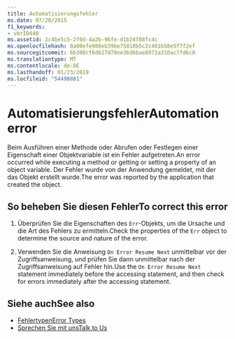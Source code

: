```yaml
---
title: Automatisierungsfehler
ms.date: 07/20/2015
f1_keywords:
- vbrID440
ms.assetid: 2c4be5c5-2f0d-4a2b-96fe-d1b24f08fc4c
ms.openlocfilehash: 8a00efe988eb39be75818b5c2c401b58e5f7f2ef
ms.sourcegitcommit: 6b308cf6d627d78ee36dbbae8972a310ac7fd6c8
ms.translationtype: MT
ms.contentlocale: de-DE
ms.lasthandoff: 01/23/2019
ms.locfileid: "54490881"
---
```

# <a name="automation-error"></a><span data-ttu-id="0f0e8-102">Automatisierungsfehler</span><span class="sxs-lookup"><span data-stu-id="0f0e8-102">Automation error</span></span>
<span data-ttu-id="0f0e8-103">Beim Ausführen einer Methode oder Abrufen oder Festlegen einer Eigenschaft einer Objektvariable ist ein Fehler aufgetreten.</span><span class="sxs-lookup"><span data-stu-id="0f0e8-103">An error occurred while executing a method or getting or setting a property of an object variable.</span></span> <span data-ttu-id="0f0e8-104">Der Fehler wurde von der Anwendung gemeldet, mit der das Objekt erstellt wurde.</span><span class="sxs-lookup"><span data-stu-id="0f0e8-104">The error was reported by the application that created the object.</span></span>  
  
## <a name="to-correct-this-error"></a><span data-ttu-id="0f0e8-105">So beheben Sie diesen Fehler</span><span class="sxs-lookup"><span data-stu-id="0f0e8-105">To correct this error</span></span>  
  
1.  <span data-ttu-id="0f0e8-106">Überprüfen Sie die Eigenschaften des `Err`-Objekts, um die Ursache und die Art des Fehlers zu ermitteln.</span><span class="sxs-lookup"><span data-stu-id="0f0e8-106">Check the properties of the `Err` object to determine the source and nature of the error.</span></span>  
  
2.  <span data-ttu-id="0f0e8-107">Verwenden Sie die Anweisung `On Error Resume Next` unmittelbar vor der Zugriffsanweisung, und prüfen Sie dann unmittelbar nach der Zugriffsanweisung auf Fehler hin.</span><span class="sxs-lookup"><span data-stu-id="0f0e8-107">Use the `On Error Resume Next` statement immediately before the accessing statement, and then check for errors immediately after the accessing statement.</span></span>  
  
## <a name="see-also"></a><span data-ttu-id="0f0e8-108">Siehe auch</span><span class="sxs-lookup"><span data-stu-id="0f0e8-108">See also</span></span>
- [<span data-ttu-id="0f0e8-109">Fehlertypen</span><span class="sxs-lookup"><span data-stu-id="0f0e8-109">Error Types</span></span>](../../../visual-basic/programming-guide/language-features/error-types.md)
- [<span data-ttu-id="0f0e8-110">Sprechen Sie mit uns</span><span class="sxs-lookup"><span data-stu-id="0f0e8-110">Talk to Us</span></span>](/visualstudio/ide/talk-to-us)
